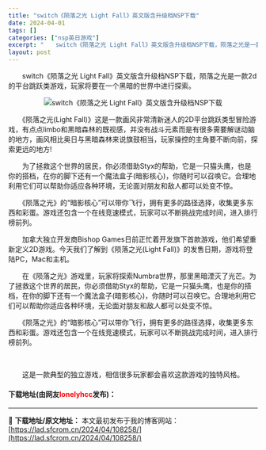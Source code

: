 ```yaml
---
title: "switch《陨落之光 Light Fall》英文版含升级档NSP下载"
date: 2024-04-01
tags: []
categories: ["nsp英日游戏"]
excerpt: "　　switch《陨落之光 Light Fall》英文版含升级档NSP下载，陨落之光是一款2d的平台跳跃类游戏，玩家将要在一个黑暗的世界中进行探索。 　　《陨落之光(Light Fall)》这是一款画风非常清新迷人的2D平台跳跃类型冒险游戏，有点点limbo和黑暗森林的既视感，并没有战斗元素而是有很&hellip;"
layout: post
---
```


 <p>　　switch《陨落之光 Light Fall》英文版含升级档NSP下载，陨落之光是一款2d的平台跳跃类游戏，玩家将要在一个黑暗的世界中进行探索。</p> <p align="center"><img align="" border="0" src="https://lad.sfcrom.cn/wp-content/uploads/2024/04/20240401_660a35c4b01d8.webp" alt="switch《陨落之光 Light Fall》英文版含升级档NSP下载" /></p> <p>　　《陨落之光(Light Fall)》这是一款画风非常清新迷人的2D平台跳跃类型冒险游戏，有点点limbo和黑暗森林的既视感，并没有战斗元素而是有很多需要解谜动脑的地方，画风相比奥日与黑暗森林来说旗鼓相当，玩家操控的主角要不断向前，探索更远的地方!</p> <p>　　为了拯救这个世界的居民，你必须借助Styx的帮助，它是一只猫头鹰，也是你的搭档，在你的脚下还有一个魔法盒子(暗影核心)，你随时可以召唤它。合理地利用它们可以帮助你适应各种环境，无论面对朋友和敌人都可以处变不惊。</p> <p>　　《陨落之光》的&ldquo;暗影核心&rdquo;可以带你飞行，拥有更多的路径选择，收集更多东西和彩蛋。游戏还包含一个在线竞速模式，玩家可以不断挑战完成时间，进入排行榜前列。</p> <p>　　加拿大独立开发商Bishop Games日前正忙着开发旗下首款游戏，他们希望重新定义2D游戏。今天我们了解到《陨落之光(Light Fall)》的发售日期，游戏将登陆PC，Mac和主机。</p> <p>　　在《陨落之光》游戏里，玩家将探索Numbra世界，那里黑暗湮灭了光芒。为了拯救这个世界的居民，你必须借助Styx的帮助，它是一只猫头鹰，也是你的搭档，在你的脚下还有一个魔法盒子(暗影核心)，你随时可以召唤它。合理地利用它们可以帮助你适应各种环境，无论面对朋友和敌人都可以处变不惊。</p> <p>　　《陨落之光》的&ldquo;暗影核心&rdquo;可以带你飞行，拥有更多的路径选择，收集更多东西和彩蛋。游戏还包含一个在线竞速模式，玩家可以不断挑战完成时间，进入排行榜前列。</p> <p>&nbsp;</p> <p>　　这是一款典型的独立游戏，相信很多玩家都会喜欢这款游戏的独特风格。</p> <p><h4>下载地址(由网友<font color="red">lonelyhcc</font>发布)：</h4></p> 

---
📖 **下载地址/原文地址：** 本文最初发布于我的博客网站：[https://lad.sfcrom.cn/2024/04/108258/](https://lad.sfcrom.cn/2024/04/108258/)
